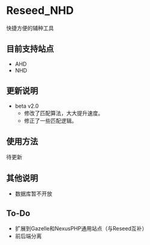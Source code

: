 # Reseed_NHD
快捷方便的辅种工具

## 目前支持站点
- AHD
- NHD

## 更新说明
- beta v2.0
  - 修改了匹配算法，大大提升速度。
  - 修正了一些匹配逻辑。
## 使用方法
待更新

## 其他说明
- 数据库暂不开放

## To-Do
- 扩展到Gazelle和NexusPHP通用站点（与Reseed互补）
- 前后端分离
